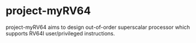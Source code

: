 # project-myRV64
project-myRV64 aims to design out-of-order superscalar processor which supports RV64I user/privileged instructions.
